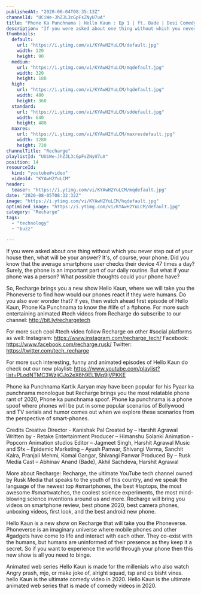 ```yaml
---
publishedAt: "2020-08-04T08:35:13Z"
channelId: "UCiWe-JhZJL3cGpFsZNyU7uA"
title: "Phone Ka Punchnama | Hello Kaun : Ep 1 | ft. Bade | Desi Comedy Video 2020 | Animated Web Series"
description: "If you were asked about one thing without which you never step out of your house then, what will be your answer? It's, of course, your phone. Did you know that the average smartphone user checks their device 47 times a day? Surely, the phone is an important part of our daily routine. But what if your phone was a person? What possible thoughts could your phone have?\n\nSo, Recharge brings you a new show Hello Kaun, where we will take you the Phoneverse to find how would our phones react if they were humans. Do you also ever wonder that? If yes, then watch ahead first episode of Hello Kaun, Phone Ka Punchnama to know the #life of a #phone. For more such entertaining animated #tech videos from Recharge do subscribe to our channel: http://bit.ly/rechargetech\n\nFor more such cool #tech video follow Recharge on other #social platforms as well: \nInstagram: https://www.instagram.com/recharge_tech/ \nFacebook: https://www.facebook.com/recharge.rusk/ \nTwitter: https://twitter.com/tech_recharge\n\nFor more such interesting, funny and animated episodes of Hello Kaun do check out our new playlist: https://www.youtube.com/playlist?list=PLodNTMC3WzjiCJo2eX6h9EL1Mq9jVPKKE \n\nPhone ka Punchnama\nKartik Aaryan may have been popular for his Pyaar ka punchnama monologue but Recharge brings you the most relatable phone rant of 2020, Phone ka punchnama spoof. Phone ka punchnama is a phone spoof where phones will be put in some popular scenarios of Bollywood and TV serials and humor comes out when we explore these scenarios from the perspective of smart-phones.​\n\nCredits\nCreative Director - Kanishak Pal\nCreated by – Harshit Agrawal\nWritten by - Retake Entertainment\nProducer – Himanshu Solanki\nAnimation - Popcorn Animation studios\nEditor – Jagmeet Singh, Harshit Agrawal\nMusic and Sfx – Epidemic\nMarketing – Ayush Panwar, Shivangi Verma, Sanchit Kalra, Pranjali Mehmi, Komal Gangar, Shivangi Panwar\nProduced By – Rusk Media\nCast – Abhinav Anand (Bade), Akhil Sachdeva, Harshit Agrawal\n\nMore about Recharge:\nRecharge, the ultimate YouTube tech channel owned by Rusk Media that speaks to the youth of this country, and we speak the language of the newest top #smartphones, the best #laptops, the most awesome #smartwatches, the coolest science experiments, the most mind-blowing science inventions around us and more. Recharge will bring you videos on smartphone review, best phone 2020, best camera phones, unboxing videos, first look, and the best android new phone. \n\nHello Kaun is a new show on Recharge that will take you the Phoneverse. Phoneverse is an imaginary universe where mobile phones and other #gadgets have come to life and interact with each other. They co-exist with the humans, but humans are uninformed of their presence as they keep it a secret. ​So if you want to experience the world through your phone then this new show is all you need to binge.\n\nAnimated web series Hello Kaun is made for the millenials who also watch Angry prash, mjo, or make joke of, alright squad, tsp and cs bisht vines. hello Kaun is the ultimate comedy video in 2020. Hello Kaun is the ultimate animated web series that is made of comedy videos in 2020."
thumbnails:
  default:
    url: "https://i.ytimg.com/vi/KYAwH2YuLCM/default.jpg"
    width: 120
    height: 90
  medium:
    url: "https://i.ytimg.com/vi/KYAwH2YuLCM/mqdefault.jpg"
    width: 320
    height: 180
  high:
    url: "https://i.ytimg.com/vi/KYAwH2YuLCM/hqdefault.jpg"
    width: 480
    height: 360
  standard:
    url: "https://i.ytimg.com/vi/KYAwH2YuLCM/sddefault.jpg"
    width: 640
    height: 480
  maxres:
    url: "https://i.ytimg.com/vi/KYAwH2YuLCM/maxresdefault.jpg"
    width: 1280
    height: 720
channelTitle: "Recharge"
playlistId: "UUiWe-JhZJL3cGpFsZNyU7uA"
position: 14
resourceId:
  kind: "youtube#video"
  videoId: "KYAwH2YuLCM"
header:
  teaser: "https://i.ytimg.com/vi/KYAwH2YuLCM/mqdefault.jpg"
date: "2020-08-05T08:32:32Z"
image: "https://i.ytimg.com/vi/KYAwH2YuLCM/hqdefault.jpg"
optimized_image: "https://i.ytimg.com/vi/KYAwH2YuLCM/default.jpg"
category: "Recharge"
tags:
  - "technology"
  - "buzz"

---
```

If you were asked about one thing without which you never step out of your house then, what will be your answer? It's, of course, your phone. Did you know that the average smartphone user checks their device 47 times a day? Surely, the phone is an important part of our daily routine. But what if your phone was a person? What possible thoughts could your phone have?

So, Recharge brings you a new show Hello Kaun, where we will take you the Phoneverse to find how would our phones react if they were humans. Do you also ever wonder that? If yes, then watch ahead first episode of Hello Kaun, Phone Ka Punchnama to know the #life of a #phone. For more such entertaining animated #tech videos from Recharge do subscribe to our channel: http://bit.ly/rechargetech

For more such cool #tech video follow Recharge on other #social platforms as well: 
Instagram: https://www.instagram.com/recharge_tech/ 
Facebook: https://www.facebook.com/recharge.rusk/ 
Twitter: https://twitter.com/tech_recharge

For more such interesting, funny and animated episodes of Hello Kaun do check out our new playlist: https://www.youtube.com/playlist?list=PLodNTMC3WzjiCJo2eX6h9EL1Mq9jVPKKE 

Phone ka Punchnama
Kartik Aaryan may have been popular for his Pyaar ka punchnama monologue but Recharge brings you the most relatable phone rant of 2020, Phone ka punchnama spoof. Phone ka punchnama is a phone spoof where phones will be put in some popular scenarios of Bollywood and TV serials and humor comes out when we explore these scenarios from the perspective of smart-phones.​

Credits
Creative Director - Kanishak Pal
Created by – Harshit Agrawal
Written by - Retake Entertainment
Producer – Himanshu Solanki
Animation - Popcorn Animation studios
Editor – Jagmeet Singh, Harshit Agrawal
Music and Sfx – Epidemic
Marketing – Ayush Panwar, Shivangi Verma, Sanchit Kalra, Pranjali Mehmi, Komal Gangar, Shivangi Panwar
Produced By – Rusk Media
Cast – Abhinav Anand (Bade), Akhil Sachdeva, Harshit Agrawal

More about Recharge:
Recharge, the ultimate YouTube tech channel owned by Rusk Media that speaks to the youth of this country, and we speak the language of the newest top #smartphones, the best #laptops, the most awesome #smartwatches, the coolest science experiments, the most mind-blowing science inventions around us and more. Recharge will bring you videos on smartphone review, best phone 2020, best camera phones, unboxing videos, first look, and the best android new phone. 

Hello Kaun is a new show on Recharge that will take you the Phoneverse. Phoneverse is an imaginary universe where mobile phones and other #gadgets have come to life and interact with each other. They co-exist with the humans, but humans are uninformed of their presence as they keep it a secret. ​So if you want to experience the world through your phone then this new show is all you need to binge.

Animated web series Hello Kaun is made for the millenials who also watch Angry prash, mjo, or make joke of, alright squad, tsp and cs bisht vines. hello Kaun is the ultimate comedy video in 2020. Hello Kaun is the ultimate animated web series that is made of comedy videos in 2020.